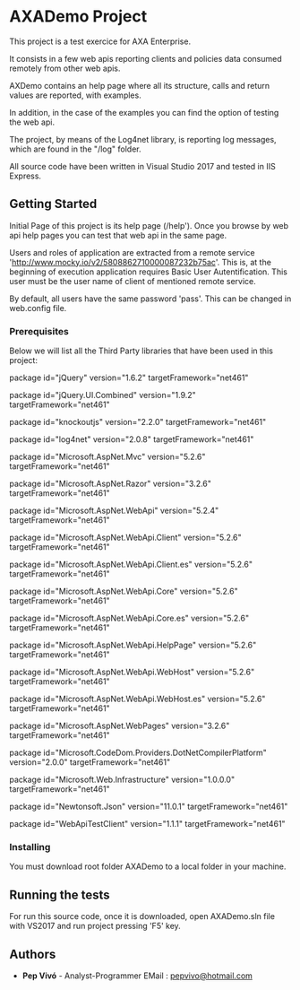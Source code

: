 # AXADemo Project

This project is a test exercice for AXA Enterprise.

It consists in a few web apis reporting clients and policies data consumed remotely from other web apis.

AXDemo contains an help page where all its structure, calls and return values ​​are reported, with examples.

In addition, in the case of the examples you can find the option of testing the web api.

The project, by means of the Log4net library, is reporting log messages, which are found in the "/log" folder.

All source code have been written in Visual Studio 2017 and tested in IIS Express.

## Getting Started

Initial Page of this project is its help page (/help'). Once you browse by web api help pages you can test that web api in the same page.

Users and roles of application are extracted from a remote service 'http://www.mocky.io/v2/5808862710000087232b75ac'. This is, at the beginning of execution application requires Basic User Autentification. This user must be the user name of client of mentioned remote service.

By default, all users have the same password 'pass'. This can be changed in web.config file.


### Prerequisites



Below we will list all the Third Party libraries that have been used in this project:



  package id="jQuery" version="1.6.2" targetFramework="net461"
  
  package id="jQuery.UI.Combined" version="1.9.2" targetFramework="net461"
  
  package id="knockoutjs" version="2.2.0" targetFramework="net461"
  
  package id="log4net" version="2.0.8" targetFramework="net461"
  
  package id="Microsoft.AspNet.Mvc" version="5.2.6" targetFramework="net461"
  
  package id="Microsoft.AspNet.Razor" version="3.2.6" targetFramework="net461"
  
  package id="Microsoft.AspNet.WebApi" version="5.2.4" targetFramework="net461"
  
  package id="Microsoft.AspNet.WebApi.Client" version="5.2.6" targetFramework="net461"
  
  package id="Microsoft.AspNet.WebApi.Client.es" version="5.2.6" targetFramework="net461"
  
  package id="Microsoft.AspNet.WebApi.Core" version="5.2.6" targetFramework="net461"
  
  package id="Microsoft.AspNet.WebApi.Core.es" version="5.2.6" targetFramework="net461"
  
  package id="Microsoft.AspNet.WebApi.HelpPage" version="5.2.6" targetFramework="net461"
  
  package id="Microsoft.AspNet.WebApi.WebHost" version="5.2.6" targetFramework="net461"
  
  package id="Microsoft.AspNet.WebApi.WebHost.es" version="5.2.6" targetFramework="net461"
  
  package id="Microsoft.AspNet.WebPages" version="3.2.6" targetFramework="net461"
  
  package id="Microsoft.CodeDom.Providers.DotNetCompilerPlatform" version="2.0.0" targetFramework="net461"
  
  package id="Microsoft.Web.Infrastructure" version="1.0.0.0" targetFramework="net461"
  
  package id="Newtonsoft.Json" version="11.0.1" targetFramework="net461"
  
  package id="WebApiTestClient" version="1.1.1" targetFramework="net461" 
  


### Installing


You must download root folder AXADemo to a local folder in your machine.


## Running the tests


For run this source code, once it is downloaded, open AXADemo.sln file with VS2017 and run project pressing 'F5' key.


## Authors

* **Pep Vivó** - Analyst-Programmer 
EMail : pepvivo@hotmail.com


